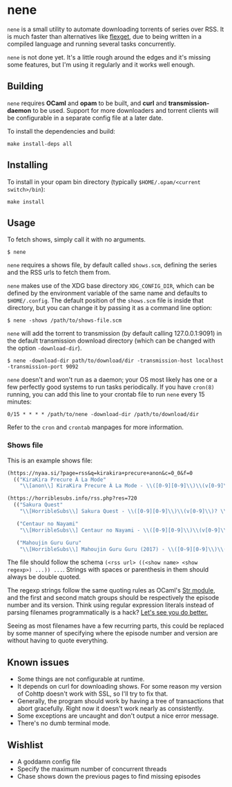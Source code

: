 # nene
`nene` is a small utility to automate downloading torrents of series over RSS.
It is much faster than alternatives like [flexget](https://flexget.com/), due to being written in a compiled language and running several tasks concurrently.

`nene` is not done yet. It's a little rough around the edges and it's missing some features, but I'm using it regularly and it works well enough.

## Building
`nene` requires **OCaml** and **opam** to be built, and **curl** and **transmission-daemon** to be used. Support for more downloaders and torrent clients will be configurable in a separate config file at a later date.

To install the dependencies and build:
```
make install-deps all
```

## Installing
To install in your opam bin directory (typically `$HOME/.opam/<current switch>/bin`):
```
make install
```

## Usage
To fetch shows, simply call it with no arguments.

```
$ nene
```

`nene` requires a shows file, by default called `shows.scm`, defining the series and the RSS urls to fetch them from.

`nene` makes use of the XDG base directory `XDG_CONFIG_DIR`, which can be defined by the environment variable of the same name and defaults to `$HOME/.config`. The default position of the `shows.scm` file is inside that directory, but you can change it by passing it as a command line option:

```
$ nene -shows /path/to/shows-file.scm
```

`nene` will add the torrent to transmission (by default calling 127.0.0.1:9091) in the default transmission download directory (which can be changed with the option `-download-dir`).

```
$ nene -download-dir path/to/download/dir -transmission-host localhost -transmission-port 9092
```

`nene` doesn't and won't run as a daemon; your OS most likely has one or a few perfectly good systems to run tasks periodically. If you have `cron(8)` running, you can add this line to your crontab file to run `nene` every 15 minutes:

```
0/15 * * * * /path/to/nene -download-dir /path/to/download/dir
```

Refer to the `cron` and `crontab` manpages for more information.

### Shows file
This is an example shows file:
```Scheme
(https://nyaa.si/?page=rss&q=kirakira+precure+anon&c=0_0&f=0
  (("KiraKira Precure À La Mode"
    "\\[anon\\] KiraKira Precure À La Mode - \\([0-9][0-9]\\)\\(v[0-9]\\)? \\[1280x720\\( 8bit\\)?\\]\\.mkv")))

(https://horriblesubs.info/rss.php?res=720
  (("Sakura Quest"
    "\\[HorribleSubs\\] Sakura Quest - \\([0-9][0-9]\\)\\(v[0-9]\\)? \\[720p\\]\\.mkv")

   ("Centaur no Nayami"
    "\\[HorribleSubs\\] Centaur no Nayami - \\([0-9][0-9]\\)\\(v[0-9]\\)? \\[720p\\]\\.mkv")

   ("Mahoujin Guru Guru"
    "\\[HorribleSubs\\] Mahoujin Guru Guru (2017) - \\([0-9][0-9]\\)\\(v[0-9]\\)? \\[720p\\]\\.mkv")))
```

The file should follow the schema `(<rss url> ((<show name> <show regexp>) ...)) ...`. Strings with spaces or parenthesis in them should always be double quoted.

The regexp strings follow the same quoting rules as OCaml's [Str module](https://caml.inria.fr/pub/docs/manual-ocaml-4.05/libref/Str.html), and the first and second match groups should be respectively the episode number and its version.
Think using regular expression literals instead of parsing filenames programmatically is a hack? [Let's see you do better.](https://youtu.be/4PaWFYm0kEw?t=41m53s)

Seeing as most filenames have a few recurring parts, this could be replaced by some manner of specifying where the episode number and version are without having to quote everything.

## Known issues
- Some things are not configurable at runtime.
- It depends on curl for downloading shows. For some reason my version of Cohttp doesn't work with SSL, so I'll try to fix that.
- Generally, the program should work by having a tree of transactions that abort gracefully. Right now it doesn't work nearly as consistently.
- Some exceptions are uncaught and don't output a nice error message.
- There's no dumb terminal mode.

## Wishlist
- A goddamn config file
- Specify the maximum number of concurrent threads
- Chase shows down the previous pages to find missing episodes
